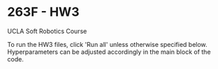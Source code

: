 # 263F - HW3
UCLA Soft Robotics Course

To run the HW3 files, click 'Run all' unless otherwise specified below. Hyperparameters can be adjusted accordingly in the main block of the code.
